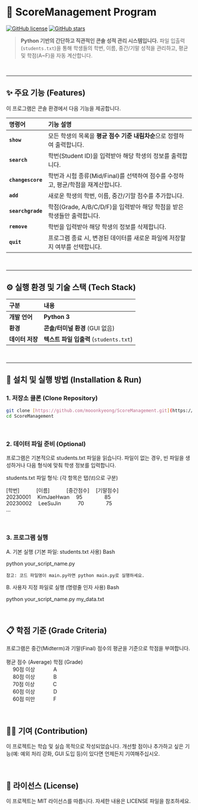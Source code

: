 # 🐍 ScoreManagement Program

[![GitHub license](https://img.shields.io/badge/license-MIT-blue.svg)](LICENSE)
[![GitHub stars](https://img.shields.io/github/stars/mooonkyeong/ScoreManagement?style=social)](https://github.com/mooonkyeong/ScoreManagement/stargazers)

> **Python 기반의 간단하고 직관적인 콘솔 성적 관리 시스템입니다.**
> 파일 입출력(`students.txt`)을 통해 학생들의 학번, 이름, 중간/기말 성적을 관리하고, 평균 및 학점(A~F)을 자동 계산합니다.

<br>

---

## ✨ 주요 기능 (Features)

이 프로그램은 콘솔 환경에서 다음 기능을 제공합니다.

| 명령어 | 기능 설명 |
| :--- | :--- |
| **`show`** | 모든 학생의 목록을 **평균 점수 기준 내림차순**으로 정렬하여 출력합니다. |
| **`search`** | 학번(Student ID)을 입력받아 해당 학생의 정보를 출력합니다. |
| **`changescore`**| 학번과 시험 종류(Mid/Final)를 선택하여 점수를 수정하고, 평균/학점을 재계산합니다. |
| **`add`** | 새로운 학생의 학번, 이름, 중간/기말 점수를 추가합니다. |
| **`searchgrade`**| 학점(Grade, A/B/C/D/F)을 입력받아 해당 학점을 받은 학생들만 출력합니다. |
| **`remove`** | 학번을 입력받아 해당 학생의 정보를 삭제합니다. |
| **`quit`** | 프로그램 종료 시, 변경된 데이터를 새로운 파일에 저장할지 여부를 선택합니다. |

<br>

---

## ⚙️ 실행 환경 및 기술 스택 (Tech Stack)

| 구분 | 내용 |
| :--- | :--- |
| **개발 언어** | **Python 3** |
| **환경** | **콘솔/터미널 환경** (GUI 없음) |
| **데이터 저장**| **텍스트 파일 입출력** (`students.txt`) |

<br>

---

## 🚀 설치 및 실행 방법 (Installation & Run)

### 1. 저장소 클론 (Clone Repository)

```bash
git clone [https://github.com/mooonkyeong/ScoreManagement.git](https://github.com/mooonkyeong/ScoreManagement.git)
cd ScoreManagement
```
<br>

### 2. 데이터 파일 준비 (Optional)

프로그램은 기본적으로 students.txt 파일을 읽습니다. 파일이 없는 경우, 빈 파일을 생성하거나 다음 형식에 맞춰 학생 정보를 입력합니다.

students.txt 파일 형식: (각 항목은 탭(\t)으로 구분)

[학번]&emsp;&emsp;&emsp;	[이름]&emsp;&emsp;&emsp;	[중간점수]&emsp;	[기말점수]  
20230001&emsp;	KimJaeHwan&emsp;	95&emsp;&emsp;&emsp;	&emsp;85  
20230002&emsp;	LeeSuJin&emsp;&emsp;&emsp;	70&emsp;&emsp;&emsp;	&emsp;75  
...

<br>

### 3. 프로그램 실행

A. 기본 실행 (기본 파일: students.txt 사용)
Bash

python your_script_name.py

    참고: 코드 파일명이 main.py라면 python main.py로 실행하세요.

B. 사용자 지정 파일로 실행 (명령줄 인자 사용)
Bash

python your_script_name.py my_data.txt

<br>

## 📋 학점 기준 (Grade Criteria)

프로그램은 중간(Midterm)과 기말(Final) 점수의 평균을 기준으로 학점을 부여합니다.  
<br>
평균 점수 (Average)	학점 (Grade)  
&emsp; 90점 이상 &emsp;&emsp;&emsp; A  
&emsp; 80점 이상 &emsp;&emsp;&emsp; B  
&emsp; 70점 이상 &emsp;&emsp;&emsp; C  
&emsp; 60점 이상 &emsp;&emsp;&emsp; D  
&emsp; 60점 미만 &emsp;&emsp;&emsp; F  

<br>

## 🧑‍💻 기여 (Contribution)

이 프로젝트는 학습 및 실습 목적으로 작성되었습니다. 개선할 점이나 추가하고 싶은 기능(예: 예외 처리 강화, GUI 도입 등)이 있다면 언제든지 기여해주십시오.

<br>

## 📄 라이선스 (License)

이 프로젝트는 MIT 라이선스를 따릅니다. 자세한 내용은 LICENSE 파일을 참조하세요.
